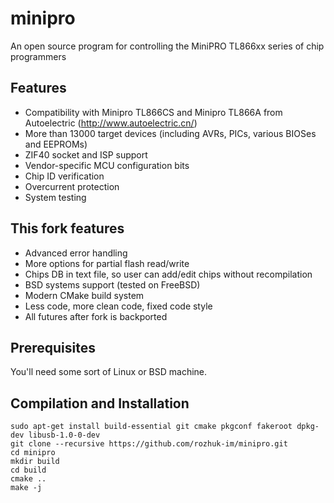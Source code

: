 minipro
========
An open source program for controlling the MiniPRO TL866xx series of chip programmers 

## Features
* Compatibility with Minipro TL866CS and Minipro TL866A from 
Autoelectric (http://www.autoelectric.cn/)
* More than 13000 target devices (including AVRs, PICs, various BIOSes and EEPROMs)
* ZIF40 socket and ISP support
* Vendor-specific MCU configuration bits
* Chip ID verification
* Overcurrent protection
* System testing

## This fork features
* Advanced error handling
* More options for partial flash read/write
* Chips DB in text file, so user can add/edit chips without recompilation
* BSD systems support (tested on FreeBSD)
* Modern CMake build system
* Less code, more clean code, fixed code style
* All futures after fork is backported

## Prerequisites

You'll need some sort of Linux or BSD machine.

## Compilation and Installation
```
sudo apt-get install build-essential git cmake pkgconf fakeroot dpkg-dev libusb-1.0-0-dev
git clone --recursive https://github.com/rozhuk-im/minipro.git
cd minipro
mkdir build
cd build
cmake ..
make -j
```


